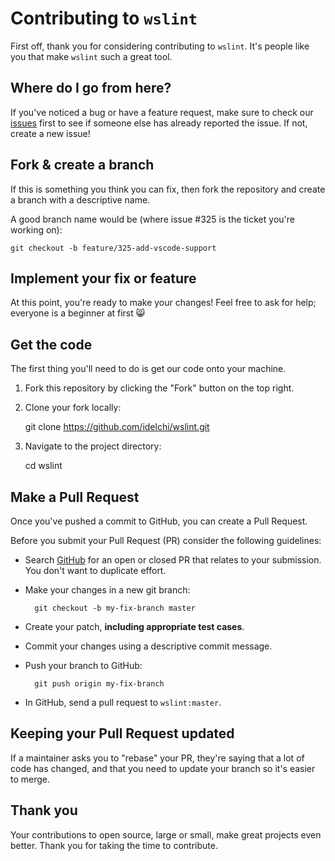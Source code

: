 # Contributing to `wslint`

First off, thank you for considering contributing to `wslint`. It's people like you that make `wslint` such a great tool.

## Where do I go from here?

If you've noticed a bug or have a feature request, make sure to check our [issues](https://github.com/idelchi/wslint/issues)
first to see if someone else has already reported the issue. If not, create a new issue!

## Fork & create a branch

If this is something you think you can fix, then fork the repository and create a branch with a descriptive name.

A good branch name would be (where issue #325 is the ticket you're working on):

    git checkout -b feature/325-add-vscode-support

## Implement your fix or feature

At this point, you're ready to make your changes! Feel free to ask for help; everyone is a beginner at first 😸

## Get the code

The first thing you'll need to do is get our code onto your machine.

1. Fork this repository by clicking the "Fork" button on the top right.
2. Clone your fork locally:

   git clone <https://github.com/idelchi/wslint.git>

3. Navigate to the project directory:

   cd wslint

## Make a Pull Request

Once you've pushed a commit to GitHub, you can create a Pull Request.

Before you submit your Pull Request (PR) consider the following guidelines:

- Search [GitHub](https://github.com/idelchi/wslint/pulls) for an open or closed PR that relates to your submission.
  You don't want to duplicate effort.
- Make your changes in a new git branch:

        git checkout -b my-fix-branch master

- Create your patch, **including appropriate test cases**.
- Commit your changes using a descriptive commit message.
- Push your branch to GitHub:

        git push origin my-fix-branch

- In GitHub, send a pull request to `wslint:master`.

## Keeping your Pull Request updated

If a maintainer asks you to "rebase" your PR, they're saying that a lot of code has changed,
and that you need to update your branch so it's easier to merge.

## Thank you

Your contributions to open source, large or small, make great projects even better.
Thank you for taking the time to contribute.
